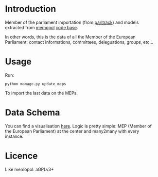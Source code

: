 Introduction
============

Member of the parliament importation (from [parltrack](https://parltrack.euwiki.org)) and models extracted from [memopol](https://memopol.lqdn.fr) [code base](https://gitorious.org/memopol2-0).

In other words, this is the data of all the Member of the European Parliament: contact informations, committees, deleguations, groups, etc...

Usage
=====

Run:

    python manage.py update_meps

To import the last data on the MEPs.

Data Schema
===========

You can find a visualisation [here](https://raw.github.com/Psycojoker/django-parltrack-meps/master/graph.png).
Logic is pretty simple: MEP (Member of the European Parliament) at the center
and many2many with every instance.

Licence
=======

Like memopol: aGPLv3+
